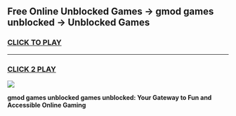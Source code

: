 
## Free Online Unblocked Games → gmod games unblocked → Unblocked Games
<h3>
<a href="https://premium.freeplayer.one?title=gmod_games_unblocked&ref=21F">CLICK TO PLAY</a></h3>
<hr>

<h3>
<a href="https://premium.freeplayer.one?title=gmod_games_unblocked&ref=21F">CLICK 2 PLAY</a>
  
</h3>

<a href="https://premium.freeplayer.one?title=gmod_games_unblocked&ref=21F/"><img src="https://clearcache.store/games.png"></a>


**gmod games unblocked games unblocked: Your Gateway to Fun and Accessible Online Gaming**
